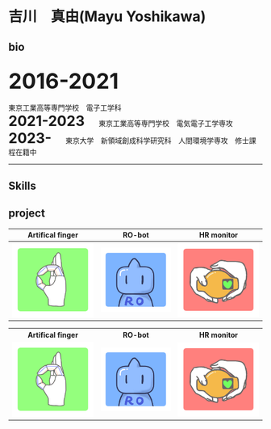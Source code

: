 
# 吉川　真由(Mayu Yoshikawa)

## bio
## <span style="font-size: 200%;">2016-2021</span>
東京工業高等専門学校　電子工学科  
**<span style="font-size: 200%;">2021-2023</span>**　　東京工業高等専門学校　電気電子工学専攻  
**<span style="font-size: 200%;">2023-</span>**　　東京大学　新領域創成科学研究科　人間環境学専攻　修士課程在籍中

-----
## Skills



## project
|Artifical finger|RO-bot|HR monitor|
|---|---|---|
|![artifical_finger](https://github.com/kawayossi/kawayossi.github.io/blob/main/pic/AFicon.PNG?raw=true)|![RO-bot](https://github.com/kawayossi/kawayossi.github.io/blob/main/pic/ROboticon.PNG?raw=true)|![HRmonitor](https://github.com/kawayossi/kawayossi.github.io/blob/main/pic/HRicon.PNG?raw=true)|
<table>
<tr>
  <th>Artifical finger</th>
  <th>RO-bot</th>
  <th>HR monitor</th>
</tr>
<tr>
<td><img src="https://raw.githubusercontent.com/kawayossi/kawayossi.github.io/main/pic/AFicon.PNG"></td>
<td><img src="https://raw.githubusercontent.com/kawayossi/kawayossi.github.io/main/pic/ROboticon.PNG"></td>
<td><img src="https://raw.githubusercontent.com/kawayossi/kawayossi.github.io/main/pic/HRicon.PNG"></td>
</tr>
</table>

